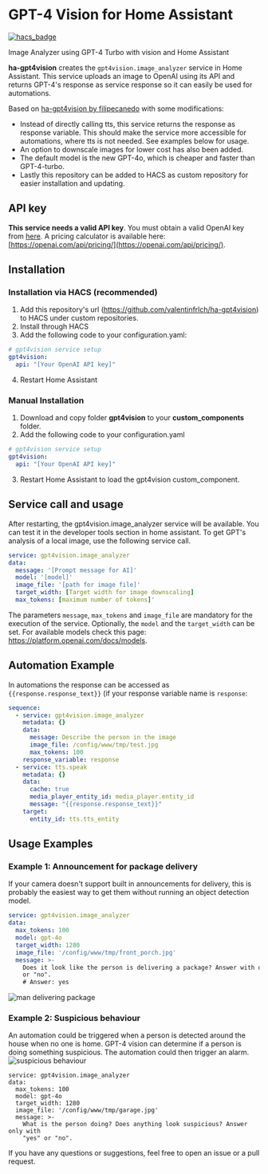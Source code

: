 # GPT-4 Vision for Home Assistant
[![hacs_badge](https://img.shields.io/badge/HACS-Custom-orange.svg?style=for-the-badge)](https://github.com/custom-components/hacs)

Image Analyzer using GPT-4 Turbo with vision and Home Assistant

**ha-gpt4vision** creates the `gpt4vision.image_analyzer` service in Home Assistant.
This service uploads an image to OpenAI using its API and returns GPT-4's response as service response so it can easily be used for automations.

Based on [ha-gpt4vision by filipecanedo](https://github.com/filipecanedo/ha-gpt4vision) with some modifications:
- Instead of directly calling tts, this service returns the response as response variable. This should make the service more accessible for automations, where tts is not needed. See examples below for usage.
- An option to downscale images for lower cost has also been added.
- The default model is the new GPT-4o, which is cheaper and faster than GPT-4-turbo.
- Lastly this repository can be added to HACS as custom repository for easier installation and updating.

## API key
**This service needs a valid API key**. You must obtain a valid OpenAI key from [here](https://platform.openai.com/api-keys).
A pricing calculator is available here: [https://openai.com/api/pricing/](https://openai.com/api/pricing/).

## Installation
### Installation via HACS (recommended)
1. Add this repository's url (https://github.com/valentinfrlch/ha-gpt4vision) to HACS under custom repositories.
2. Install through HACS
3. Add the following code to your configuration.yaml:
```yaml
# gpt4vision service setup
gpt4vision:
  api: "[Your OpenAI API key]"
```
4. Restart Home Assistant

### Manual Installation
1. Download and copy folder **gpt4vision** to your **custom_components** folder.
2. Add the following code to your configuration.yaml 
```yaml
# gpt4vision service setup
gpt4vision:
  api: "[Your OpenAI API key]"
```
3. Restart Home Assistant to load the gpt4vision custom_component.

## Service call and usage
After restarting, the gpt4vision.image_analyzer service will be available. You can test it in the developer tools section in home assistant.
To get GPT's analysis of a local image, use the following service call.

```yaml
service: gpt4vision.image_analyzer
data:
  message: '[Prompt message for AI]'
  model: '[model]'
  image_file: '[path for image file]'
  target_width: [Target width for image downscaling]
  max_tokens: [maximum number of tokens]'
```
The parameters `message`, `max_tokens` and `image_file` are mandatory for the execution of the service.
Optionally, the `model` and the `target_width` can be set. For available models check this page: https://platform.openai.com/docs/models.

## Automation Example
In automations the response can be accessed as `{{response.response_text}}` (if your response variable name is `response`:
```yaml
sequence:
  - service: gpt4vision.image_analyzer
    metadata: {}
    data:
      message: Describe the person in the image
      image_file: /config/www/tmp/test.jpg
      max_tokens: 100
    response_variable: response
  - service: tts.speak
    metadata: {}
    data:
      cache: true
      media_player_entity_id: media_player.entity_id
      message: "{{response.response_text}}"
    target:
      entity_id: tts.tts_entity
```

## Usage Examples
### Example 1: Announcement for package delivery
If your camera doesn't support built in announcements for delivery, this is probably the easiest way to get them without running an object detection model.

```yaml
service: gpt4vision.image_analyzer
data:
  max_tokens: 100
  model: gpt-4o
  target_width: 1280
  image_file: '/config/www/tmp/front_porch.jpg'
  message: >-
    Does it look like the person is delivering a package? Answer with only "yes"
    or "no".
    # Answer: yes
```
<img alt="man delivering package" src="https://github.com/valentinfrlch/ha-gpt4vision/assets/85313672/ab615fd5-25b5-4e07-9c44-b10ec7a678c0">

### Example 2: Suspicious behaviour
An automation could be triggered when a person is detected around the house when no one is home. GPT-4 vision can determine if a person is doing something suspicious. The automation could then trigger an alarm.
![suspicious behaviour](https://github.com/valentinfrlch/ha-gpt4vision/assets/85313672/411678c4-f344-4eeb-9eb2-b78484a4d872)

```
service: gpt4vision.image_analyzer
data:
  max_tokens: 100
  model: gpt-4o
  target_width: 1280
  image_file: '/config/www/tmp/garage.jpg'
  message: >-
    What is the person doing? Does anything look suspicious? Answer only with
    "yes" or "no".
```

If you have any questions or suggestions, feel free to open an issue or a pull request.
